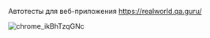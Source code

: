 Автотесты для веб-приложения https://realworld.qa.guru/ 

![chrome_ikBhTzqGNc](https://github.com/user-attachments/assets/8a6ad82b-c2de-46fd-a7d4-f2a19e7e9180)

